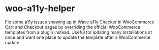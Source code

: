 # woo-a11y-helper

Fix some a11y issues showing up in Wave a11y Checker in WooCommerce Cart and Checkout pages by overriding the official WooCommerce templates from a plugin instead. Useful for ipdating many installations at once and want one place to update the template after a WooCommerce update.

